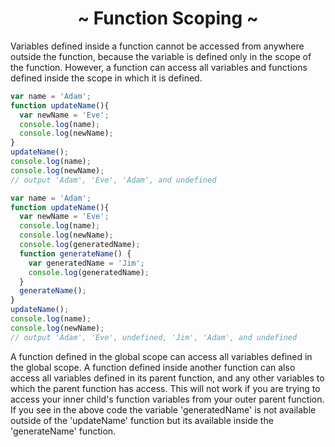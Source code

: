 <h1 align='center'>~ Function Scoping ~</h1>

<p>Variables defined inside a function cannot be accessed from anywhere outside the function, because the variable is defined only in the scope of the function. However, a function can access all variables and functions defined inside the scope in which it is defined.</p>

```javascript
var name = 'Adam';
function updateName(){
  var newName = 'Eve';
  console.log(name);
  console.log(newName);
}
updateName();
console.log(name);
console.log(newName);
// output 'Adam', 'Eve', 'Adam', and undefined
```

```javascript
var name = 'Adam';
function updateName(){
  var newName = 'Eve';
  console.log(name);
  console.log(newName);
  console.log(generatedName);
  function generateName() {
    var generatedName = 'Jim';
    console.log(generatedName);
  }
  generateName();
}
updateName();
console.log(name);
console.log(newName);
// output 'Adam', 'Eve', undefined, 'Jim', 'Adam', and undefined
```

<p>A function defined in the global scope can access all variables defined in the global scope. A function defined inside another function can also access all variables defined in its parent function, and any other variables to which the parent function has access. This will not work if you are trying to access your inner child's function variables from your outer parent function. If you see in the above code the variable 'generatedName' is not available outside of the 'updateName' function but its available inside the 'generateName' function.</p>
